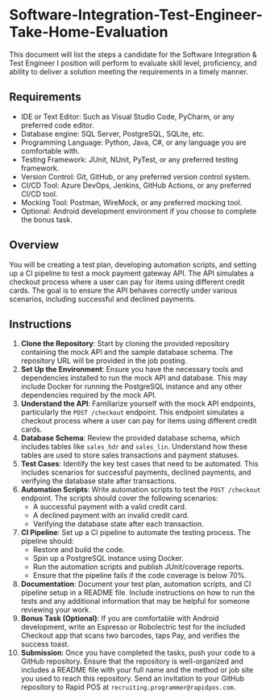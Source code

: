 # Software-Integration-Test-Engineer-Take-Home-Evaluation
This document will list the steps a candidate for the Software Integration & Test Engineer I position will perform to evaluate skill level, proficiency, and ability to deliver a solution meeting the requirements in a timely manner.
## Requirements
- IDE or Text Editor: Such as Visual Studio Code, PyCharm, or any preferred code editor.
- Database engine: SQL Server, PostgreSQL, SQLite, etc.
- Programming Language: Python, Java, C#, or any language you are comfortable with.
- Testing Framework: JUnit, NUnit, PyTest, or any preferred testing framework.
- Version Control: Git, GitHub, or any preferred version control system.
- CI/CD Tool: Azure DevOps, Jenkins, GitHub Actions, or any preferred CI/CD tool.
- Mocking Tool: Postman, WireMock, or any preferred mocking tool.
- Optional: Android development environment if you choose to complete the bonus task.
## Overview
You will be creating a test plan, developing automation scripts, and setting up a CI pipeline to
test a mock payment gateway API. The API simulates a checkout process where a user can pay for items using different credit cards. The goal is to ensure the API behaves correctly under various scenarios, including successful and declined payments.
## Instructions
1. **Clone the Repository**: Start by cloning the provided repository containing the mock API and
    the sample database schema. The repository URL will be provided in the job posting.
2. **Set Up the Environment**: Ensure you have the necessary tools and dependencies installed to run the mock API and database. This may include Docker for running the PostgreSQL instance and any other dependencies required by the mock API.
3. **Understand the API**: Familiarize yourself with the mock API endpoints, particularly the `POST /checkout` endpoint. This endpoint simulates a checkout process where a user can pay for items using different credit cards.
4. **Database Schema**: Review the provided database schema, which includes tables like `sales_hdr` and `sales_lin`. Understand how these tables are used to store sales transactions and payment statuses.
5. **Test Cases**: Identify the key test cases that need to be automated. This includes scenarios for successful payments, declined payments, and verifying the database state after transactions.
6. **Automation Scripts**: Write automation scripts to test the `POST /checkout` endpoint. The scripts should cover the following scenarios:
    - A successful payment with a valid credit card.
    - A declined payment with an invalid credit card.
    - Verifying the database state after each transaction.
7. **CI Pipeline**: Set up a CI pipeline to automate the testing process. The pipeline should:
    - Restore and build the code.
    - Spin up a PostgreSQL instance using Docker.
    - Run the automation scripts and publish JUnit/coverage reports.
    - Ensure that the pipeline fails if the code coverage is below 70%.
8. **Documentation**: Document your test plan, automation scripts, and CI pipeline setup in a README file. Include instructions on how to run the tests and any additional information that may be helpful for someone reviewing your work.
9. **Bonus Task (Optional)**: If you are comfortable with Android development, write an Espresso or Robolectric test for the included Checkout app that scans two barcodes, taps Pay, and verifies the success toast.
10. **Submission**: Once you have completed the tasks, push your code to a GitHub repository. Ensure that the repository is well-organized and includes a README file with your full name and the method or job site you used to reach this repository. Send an invitation to your GitHub repository to Rapid POS at `recruiting.programmer@rapidpos.com`.
